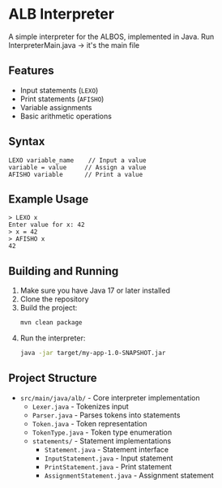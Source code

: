 # ALB Interpreter

A simple interpreter for the ALBOS, implemented in Java.
Run InterpreterMain.java -> it's the main file 

## Features

- Input statements (`LEXO`)
- Print statements (`AFISHO`)
- Variable assignments
- Basic arithmetic operations

## Syntax

```
LEXO variable_name    // Input a value
variable = value     // Assign a value
AFISHO variable      // Print a value
```

## Example Usage

```
> LEXO x
Enter value for x: 42
> x = 42
> AFISHO x
42
```

## Building and Running

1. Make sure you have Java 17 or later installed
2. Clone the repository
3. Build the project:
   ```bash
   mvn clean package
   ```
4. Run the interpreter:
   ```bash
   java -jar target/my-app-1.0-SNAPSHOT.jar
   ```

## Project Structure

- `src/main/java/alb/` - Core interpreter implementation
  - `Lexer.java` - Tokenizes input
  - `Parser.java` - Parses tokens into statements
  - `Token.java` - Token representation
  - `TokenType.java` - Token type enumeration
  - `statements/` - Statement implementations
    - `Statement.java` - Statement interface
    - `InputStatement.java` - Input statement
    - `PrintStatement.java` - Print statement
    - `AssignmentStatement.java` - Assignment statement 